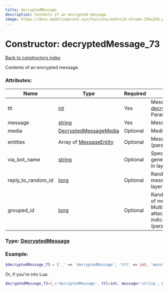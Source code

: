 ```yaml
---
title: decryptedMessage
description: Contents of an encrypted message.
image: https://docs.madelineproto.xyz/favicons/android-chrome-256x256.png
---
```

# Constructor: decryptedMessage\_73  
[Back to constructors index](index.md)



Contents of an encrypted message.

### Attributes:

| Name     |    Type       | Required | Description |
|----------|---------------|----------|-------------|
|ttl|[int](../types/int.md) | Yes|Message lifetime. Has higher priority than [decryptedMessageActionSetMessageTTL](../constructors/decryptedMessageActionSetMessageTTL.md).<br>Parameter added in [Layer 17](https://core.telegram.org/api/layers#layer-17).|
|message|[string](../types/string.md) | Yes|Message text|
|media|[DecryptedMessageMedia](../types/DecryptedMessageMedia.md) | Optional|Media content|
|entities|Array of [MessageEntity](../types/MessageEntity.md) | Optional|Message [entities](https://core.telegram.org/api/entities) for styled text (parameter added in layer 45)|
|via\_bot\_name|[string](../types/string.md) | Optional|Specifies the ID of the inline bot that generated the message (parameter added in layer 45)|
|reply\_to\_random\_id|[long](../types/long.md) | Optional|Random message ID of the message this message replies to (parameter added in layer 45)|
|grouped\_id|[long](../types/long.md) | Optional|Random group ID, assigned by the author of message.<br>Multiple encrypted messages with a photo attached and with the same group ID indicate an [album or grouped media](https://core.telegram.org/api/files#albums-grouped-media) (parameter added in layer 45)|



### Type: [DecryptedMessage](../types/DecryptedMessage.md)


### Example:

```php
$decryptedMessage_73 = ['_' => 'decryptedMessage', 'ttl' => int, 'message' => 'string', 'media' => DecryptedMessageMedia, 'entities' => [MessageEntity, MessageEntity], 'via_bot_name' => 'string', 'reply_to_random_id' => long, 'grouped_id' => long];
```  


Or, if you're into Lua:

```lua
decryptedMessage_73={_='decryptedMessage', ttl=int, message='string', media=DecryptedMessageMedia, entities={MessageEntity}, via_bot_name='string', reply_to_random_id=long, grouped_id=long}

```


